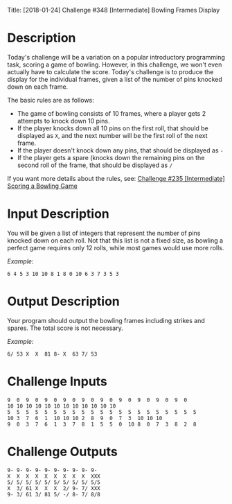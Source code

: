 Title: [2018-01-24] Challenge #348 [Intermediate] Bowling Frames Display

# Description
Today's challenge will be a variation on a popular introductory programming task, scoring a game of bowling.  However, in this challenge, we won't even actually have to calculate the score.  Today's challenge is to produce the display for the individual frames, given a list of the number of pins knocked down on each frame.

The basic rules are as follows:

* The game of bowling consists of 10 frames, where a player gets 2 attempts to knock down 10 pins.
* If the player knocks down all 10 pins on the first roll, that should be displayed as `X`, and the next number will be the first roll of the next frame.
* If the player doesn't knock down any pins, that should be displayed as `-`
* If the player gets a spare (knocks down the remaining pins on the second roll of the frame, that should be displayed as `/`

If you want more details about the rules, see: [Challenge #235 [Intermediate] Scoring a Bowling Game](https://www.reddit.com/r/dailyprogrammer/comments/3ntsni/20151007_challenge_235_intermediate_scoring_a/?ref=share&ref_source=link)


# Input Description
You will be given a list of integers that represent the number of pins knocked down on each roll.  Not that this list is not a fixed size, as bowling a perfect game requires only 12 rolls, while most games would use more rolls.

*Example:*

    6 4 5 3 10 10 8 1 8 0 10 6 3 7 3 5 3


# Output Description
Your program should output the bowling frames including strikes and spares.  The total score is not necessary.

*Example:*

    6/ 53 X  X  81 8- X  63 7/ 53

# Challenge Inputs

    9  0  9  0  9  0  9  0  9  0  9  0  9  0  9  0  9  0  9  0    
    10 10 10 10 10 10 10 10 10 10 10 10
    5  5  5  5  5  5  5  5  5  5  5  5  5  5  5  5  5  5  5  5  5
    10 3  7  6  1  10 10 10 2  8  9  0  7  3  10 10 10
    9  0  3  7  6  1  3  7  8  1  5  5  0  10 8  0  7  3  8  2  8
    

# Challenge Outputs

    9- 9- 9- 9- 9- 9- 9- 9- 9- 9-
    X  X  X  X  X  X  X  X  X  XXX
    5/ 5/ 5/ 5/ 5/ 5/ 5/ 5/ 5/ 5/5
    X  3/ 61 X  X  X  2/ 9- 7/ XXX
    9- 3/ 61 3/ 81 5/ -/ 8- 7/ 8/8
    